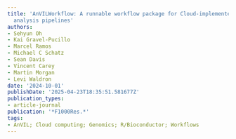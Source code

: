 ```yaml
---
title: 'AnVILWorkflow: A runnable workflow package for Cloud-implemented bioinformatics
  analysis pipelines'
authors:
- Sehyun Oh
- Kai Gravel-Pucillo
- Marcel Ramos
- Michael C Schatz
- Sean Davis
- Vincent Carey
- Martin Morgan
- Levi Waldron
date: '2024-10-01'
publishDate: '2025-04-23T18:35:51.581677Z'
publication_types:
- article-journal
publication: '*F1000Res.*'
tags:
- AnVIL; Cloud computing; Genomics; R/Bioconductor; Workflows
---
```

